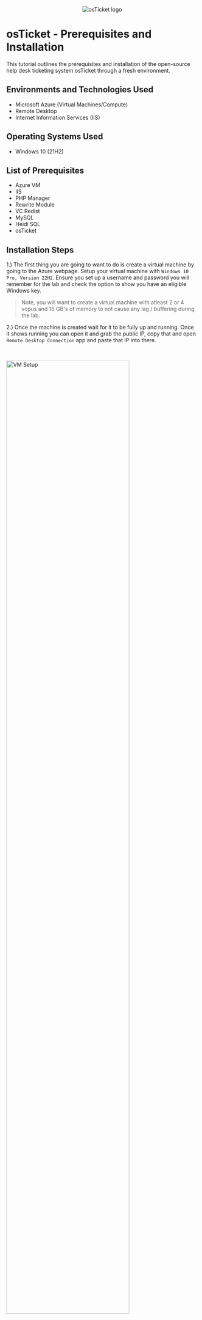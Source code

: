<p align="center">
<img src="https://i.imgur.com/Clzj7Xs.png" alt="osTicket logo"/>
</p>

<h1>osTicket - Prerequisites and Installation</h1>
This tutorial outlines the prerequisites and installation of the open-source help desk ticketing system osTicket through a fresh environment.<br />



<h2>Environments and Technologies Used</h2>

- Microsoft Azure (Virtual Machines/Compute)
- Remote Desktop
- Internet Information Services (IIS)

<h2>Operating Systems Used </h2>

- Windows 10</b> (21H2)

<h2>List of Prerequisites</h2>

- Azure VM
- IIS
- PHP Manager
- Rewrite Module
- VC Redist
- MySQL
- Heidi SQL
- osTicket


<h2>Installation Steps</h2>


1.) The first thing you are going to want to do is create a virtual machine by going to the Azure webpage. Setup your virtual machine with `Windows 10 Pro, Version 22H2`. Ensure you set up a username and password you will remember for the lab and check the option to show you have an eligible Windows key. 
>Note, you will want to create a virtual machine with atleast 2 or 4 vcpus and 16 GB's of memory to not cause any lag / buffering during the lab.

2.) Once the machine is created wait for it to be fully up and running. Once it shows running you can open it and grab the public IP, copy that and open `Remote Desktop Connection` app and paste that IP into there. 
</p>
<br />

<p>
<img src="https://i.imgur.com/B6RSGQE.png" height="80%" width="80%" alt="VM Setup"/>
</p>
<p>
<p>
<img src="https://i.imgur.com/mBTKfxo.png" height="60%" width="60%" alt="VM Connection"/>
</p>
<p>
  
>When the login page comes up make sure you hit more choices and change the username, sometimes it can use your windows username to try and sign into the VM but it won't work.

3.) Once you have connected to your virtual machine you will want to go to your control panel. From the control panel open up programs. Select, Turn Windows features on and off. From here navigate to `Internet Information Services` then `World Wide Web Services`. First you will want to check `Common HTTP Features` then navigate to `Application Development Features` and check the box for `CGI` then hit ok.

<p>
<img src="https://i.imgur.com/8hTk6Ts.png" height="100%" width="100%" alt="IIS Installation"/>
</p>
<p>
  
>Make sure all Common HTTP Features are checked. To ensure IIS was installed properly navigate to your browser and enter 127.0.0.1 and you should get a result as below.
 
 To make sure IIS is installed / enabled go to a browser of your choice and search for 127.0.0.1 
  It should look something like this. 
  
<p>
<img src="https://i.imgur.com/XOmVwwL.png" height="80%" width="80%" alt="127.0.0.1 Check"/>
</p>
<p>
  
>Downloads sourced from https://drive.google.com/uc?export=download&id=1b3RBkXTLNGXbibeMuAynkfzdBC1NnqaD

4.) Now that the IIS is on, you will be able to start your next downloads. First with PHP you can install `PHPManagerForIIS_V1.5.0`. 
  
5.) Next from the Installation Files, download and install the Rewrite Module `rewrite_amd64_en-US.msi`. Afterwards creating a folder in the C drive called PHP.
  
6.) From the Installation Files, open `php-7.3.88-nts-Win32-VC15-x866.zip` and unzip the contents into `C:\PHP`.

7.) Once you have downloaded and extracted the zip file into the PHP folder on the C drive, download and install the `VC_redist.x86.exe` from the installation files and follow the steps given by the install wizard.  
  
8.) Download and install MySQL file `mysql-5.5.62-win32.msi`. Select the following options: `Typical`, Check the option `Launch instance configuration` and finally check `Standard Configuration`. Typically here you would set what you want as your root password, for this instance we will use "Password1".

9.) Once entered hit `Next` then hit `Execute` to create the config files and SQL installation.
 
10.) Now that we have the files downloaded and installed we will want to search for IIS in the windows search bar. Open IIS as an administrator. and select into `PHP Manager` then click `Register new PHP version`.
  
<p>
<img src="https://i.imgur.com/Fw9KUfA.png" height="80%" width="80%" alt="ISS PHP Manager"/>
</p>
<p>
  
>You need to provide a path to `php-cgi`, hit the 3 dots, then naviage C: > PHP > php-cgi and hit open. Hit ok, navigate back to the osticket-Setup and hit restart on the right side
  
11.) Direct back to the osTicket-Installation file and extract `osTicket-v1.15.8` into C:\inetpub\wwwroot . Afterwards going and renaming the `upload` file to `osTicket`. Once done restart inside of IIS again.
  
12.) inside IIS go to sites > Default > osTicket then on the right side click `Browse *:80 (http)`.
  
<p>
<img src="https://i.imgur.com/FczmovD.png" height="100%" width="100%" alt="osTicket Setup"/>
</p>
<p>
  
  You will notice some extensions are disabled. To remedy this go back to ISS > Sites > Default > osTicket, open `PHP Manager` and click `Enable or disable an extension`. From here we want to eanble 3 extension being `php_imap.dll`, `php_intl.dll` and `php_opcache.dll` by finding, clicking them and hitting enable on the top right
  
13.) Once we have those extensions enabled in IIS, we are going to want to rename one of the files in our osTicket folder. Go into the file explorer and search for C:\inetpub\wwwroot\osTicket\include\ost-sampleconfig.php, we are going to rename this file to `ost-config.php`. We will then right click on this and hit properties, navigate to security and click on advanced and disable the inheritance.
  
<p>
<img src="https://i.imgur.com/uGvi4Mm.png" height="100%" width="100%" alt="Perm Setup"/>
</p>
<p>
  
  Afterwards we are going to add new permissions, so hit `Add` then at the top `Select a principal`, in the box type `Everyone` and hit ok. Make sure to set `Full Control` perms to everyone. Click `Apply` and `OK`

  Next open back up osTicket in your browser and hit continue, fill out all the information until you reach `Database settings` and proceed to install HeidiSQL from installation files by opening `HeidiSQL_12.3.0.6589_Setup`.

  Once it Opens hit New and fill in the username and password and hit `Open`.
  
<p>
<img src="https://i.imgur.com/A8XJe8E.png" height="90%" width="90%" alt="HeidiSQL"/>
</p>
<p>
  
>Make sure username is root and password is Password1.

  Iside of Heidi we will want to right click `Unnamed` then select `Create new` then `Database`, naming that database `osTicket`. Afterwards navigate into your browser and fill out Username as `root`, Password as `Password1` and MySQL Database as `osTicket`. Afterwards click `Install Now`.
  
<p>
<img src="https://i.imgur.com/770zQCu.png" height="100%" width="100%" alt="Database Creation"/>
</p>
<p>
  
  Since were through the process we want to do a little cleanup, First we will delete the folder C:\inetpub\wwwroot\osTicket\setup, then we will want to set permisisons back to `Read` only in the `ost-config.php` file inside of C:\inetpub\wwwroot\osTicket\include. Final step we will complete will be to login to osTicket inside your browser.
  
<p>
<img src="https://i.imgur.com/QyuZlQL.png" height="80%" width="80%" alt="osTicket Login"/>
</p>
<p>
  
  You have completed the setup and should be able to log in to osTicket now!
